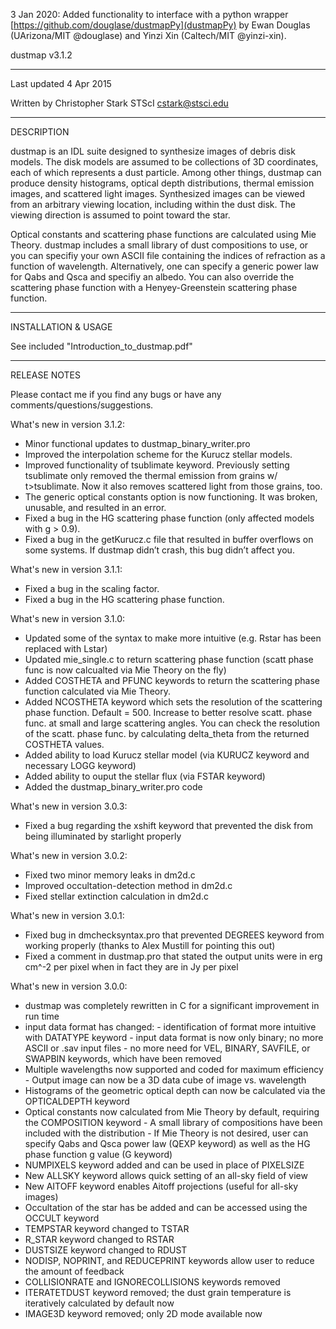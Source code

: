 3 Jan 2020:
Added functionality to interface with a python wrapper [https://github.com/douglase/dustmapPy](dustmapPy) by Ewan Douglas (UArizona/MIT @douglase) and Yinzi Xin (Caltech/MIT @yinzi-xin).


dustmap v3.1.2

---

Last updated 4 Apr 2015

Written by Christopher Stark
STScI
cstark@stsci.edu

-------------------------

DESCRIPTION

dustmap is an IDL suite designed to synthesize images of debris disk models.  The disk models are assumed to be collections of 3D coordinates, each of which represents a dust particle.  Among other things, dustmap can produce density histograms, optical depth distributions, thermal emission images, and scattered light images.  Synthesized images can be viewed from an arbitrary viewing location, including within the dust disk.  The viewing direction is assumed to point toward the star.

Optical constants and scattering phase functions are calculated using Mie Theory.  dustmap includes a small library of dust compositions to use, or you can specifiy your own ASCII file containing the indices of refraction as a function of wavelength.  Alternatively, one can specify a generic power law for Qabs and Qsca and specifiy an albedo.  You can also override the scattering phase function with a Henyey-Greenstein scattering phase function.

-------------------------

INSTALLATION & USAGE

See included "Introduction_to_dustmap.pdf"

-------------------------

RELEASE NOTES

Please contact me if you find any bugs or have any comments/questions/suggestions.

What's new in version 3.1.2:

- Minor functional updates to dustmap_binary_writer.pro
- Improved the interpolation scheme for the Kurucz stellar models.
- Improved functionality of tsublimate keyword.  Previously setting tsublimate only removed the thermal emission from grains w/ t>tsublimate.  Now it also removes scattered light from those grains, too.
- The generic optical constants option is now functioning.  It was broken, unusable, and resulted in an error.
- Fixed a bug in the HG scattering phase function (only affected models with g > 0.9).
- Fixed a bug in the getKurucz.c file that resulted in buffer overflows on some systems.  If dustmap didn’t crash, this bug didn’t affect you.

What's new in version 3.1.1:

- Fixed a bug in the scaling factor.
- Fixed a bug in the HG scattering phase function.

What's new in version 3.1.0:

- Updated some of the syntax to make more intuitive (e.g. Rstar has been replaced with Lstar)
- Updated mie_single.c to return scattering phase function (scatt phase func is now calcualted via Mie Theory on the fly)
- Added COSTHETA and PFUNC keywords to return the scattering phase function calculated via Mie Theory.
- Added NCOSTHETA keyword which sets the resolution of the scattering phase function.  Default = 500.  Increase to better resolve scatt. phase func. at small and large scattering angles.  You can check the resolution of the scatt. phase func. by calculating delta_theta from the returned COSTHETA values.
- Added ability to load Kurucz stellar model (via KURUCZ keyword and necessary LOGG keyword)
- Added ability to ouput the stellar flux (via FSTAR keyword)
- Added the dustmap_binary_writer.pro code

What's new in version 3.0.3:

- Fixed a bug regarding the xshift keyword that prevented the disk from being illuminated by starlight properly

What's new in version 3.0.2:

- Fixed two minor memory leaks in dm2d.c
- Improved occultation-detection method in dm2d.c
- Fixed stellar extinction calculation in dm2d.c

What's new in version 3.0.1:

- Fixed bug in dmchecksyntax.pro that prevented DEGREES keyword from working properly (thanks to Alex Mustill for pointing this out)
- Fixed a comment in dustmap.pro that stated the output units were in erg cm^-2 per pixel when in fact they are in Jy per pixel

What's new in version 3.0.0:

- dustmap was completely rewritten in C for a significant improvement in run time
- input data format has changed:
      - identification of format more intuitive with DATATYPE keyword
      - input data format is now only binary; no more ASCII or .sav input files
      - no more need for VEL, BINARY, SAVFILE, or SWAPBIN keywords, which have been removed
- Multiple wavelengths now supported and coded for maximum efficiency
      - Output image can now be a 3D data cube of image vs. wavelength
- Histograms of the geometric optical depth can now be calculated via the OPTICALDEPTH keyword
- Optical constants now calculated from Mie Theory by default, requiring the COMPOSITION keyword
      - A small library of compositions have been included with the distribution
      - If Mie Theory is not desired, user can specify Qabs and Qsca power law (QEXP keyword) as well
         as the HG phase function g value (G keyword)
- NUMPIXELS keyword added and can be used in place of PIXELSIZE
- New ALLSKY keyword allows quick setting of an all-sky field of view
- New AITOFF keyword enables Aitoff projections (useful for all-sky images)
- Occultation of the star has be added and can be accessed using the OCCULT keyword
- TEMPSTAR keyword changed to TSTAR
- R_STAR keyword changed to RSTAR
- DUSTSIZE keyword changed to RDUST
- NODISP, NOPRINT, and REDUCEPRINT keywords allow user to reduce the amount of feedback
- COLLISIONRATE and IGNORECOLLISIONS keywords removed
- ITERATETDUST keyword removed; the dust grain temperature is iteratively calculated by default now
- IMAGE3D keyword removed; only 2D mode available now

